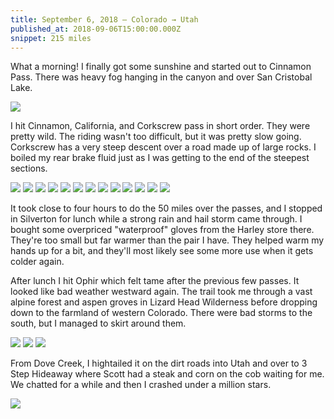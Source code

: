 ```yaml
---
title: September 6, 2018 — Colorado → Utah
published_at: 2018-09-06T15:00:00.000Z
snippet: 215 miles
---
```


What a morning! I finally got some sunshine and started out to Cinnamon Pass. There was heavy fog hanging in the canyon and over San Cristobal Lake.

![](/img/tat/20/IMG_2952.jpg)

I hit Cinnamon, California, and Corkscrew pass in short order. They were pretty wild. The riding wasn't too difficult, but it was pretty slow going. Corkscrew has a very steep descent over a road made up of large rocks. I boiled my rear brake fluid just as I was getting to the end of the steepest sections.

![](/img/tat/20/IMG_2955.jpg)
![](/img/tat/20/IMG_2959.jpg)
![](/img/tat/20/IMG_2964.jpg)
![](/img/tat/20/IMG_2966.jpg)
![](/img/tat/20/IMG_2972.jpg)
![](/img/tat/20/IMG_2979.jpg)
![](/img/tat/20/IMG_2987.jpg)
![](/img/tat/20/IMG_2988.jpg)
![](/img/tat/20/IMG_2996.jpg)
![](/img/tat/20/IMG_3001.jpg)
![](/img/tat/20/IMG_3003.jpg)
![](/img/tat/20/IMG_3008.jpg)
![](/img/tat/20/IMG_3009.jpg)

It took close to four hours to do the 50 miles over the passes, and I stopped in Silverton for lunch while a strong rain and hail storm came through. I bought some overpriced "waterproof" gloves from the Harley store there. They're too small but far warmer than the pair I have. They helped warm my hands up for a bit, and they'll most likely see some more use when it gets colder again.

After lunch I hit Ophir which felt tame after the previous few passes. It looked like bad weather westward again. The trail took me through a vast alpine forest and aspen groves in Lizard Head Wilderness before dropping down to the farmland of western Colorado. There were bad storms to the south, but I managed to skirt around them.

![](/img/tat/20/IMG_3021.jpg)
![](/img/tat/20/IMG_3054.jpg)
![](/img/tat/20/IMG_3058.jpg)

From Dove Creek, I hightailed it on the dirt roads into Utah and over to 3 Step Hideaway where Scott had a steak and corn on the cob waiting for me. We chatted for a while and then I crashed under a million stars.

![](/img/tat/20/IMG_3061.jpg)
